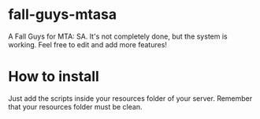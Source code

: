 # fall-guys-mtasa
A Fall Guys for MTA: SA. It's not completely done, but the system is working. Feel free to edit and add more features!

# How to install
Just add the scripts inside your resources folder of your server. Remember that your resources folder must be clean.
